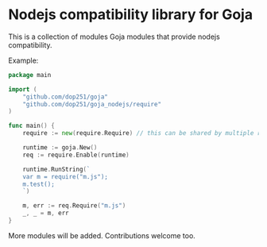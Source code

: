 Nodejs compatibility library for Goja
====

This is a collection of modules Goja modules that provide nodejs compatibility.

Example:

```go
package main

import (
    "github.com/dop251/goja"
    "github.com/dop251/goja_nodejs/require"
)

func main() {
    require := new(require.Require) // this can be shared by multiple runtimes

    runtime := goja.New()
    req := require.Enable(runtime)

    runtime.RunString(`
    var m = require("m.js");
    m.test();
    `)

    m, err := req.Require("m.js")
    _, _ = m, err
}
```

More modules will be added. Contributions welcome too.
